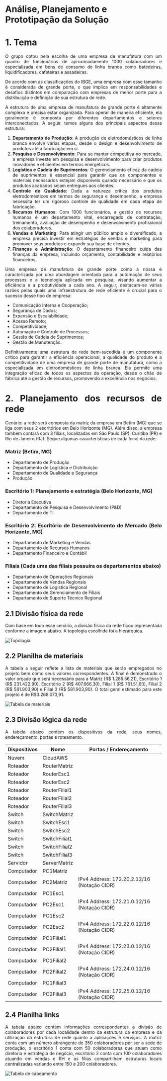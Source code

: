 # Análise, Planejamento e Prototipação da Solução

<div align="justify">

# 1. Tema

O grupo optou pela escolha de uma empresa de manufatura com um quadro de funcionários de aproximadamente 1000 colaboradores e especializada em bens de consumo de linha branca como batedeiras, liquidificadores, cafeteiras e assadeiras.

De acordo com as classificações do IBGE, uma empresa com esse tamanho é considerada de grande porte, o que implica em responsabilidades e desafios distintos em comparação com empresas de menor porte para a distribuição e definição de sua estrutura de rede.

A estrutura de uma empresa de manufatura de grande porte é altamente complexa e precisa estar organizada. Para operar de maneira eficiente, ela geralmente é composta por diferentes departamentos e setores interconectados. A seguir, temos alguns dos principais aspectos dessa estrutura:

1. **Departamento de Produção**: A produção de eletrodomésticos de linha branca envolve várias etapas, desde o design e desenvolvimento de produtos até a fabricação em si.
2. **Pesquisa e Desenvolvimento**: Para se manter competitiva no mercado, a empresa investe em pesquisa e desenvolvimento para criar produtos inovadores e eficientes em termos energéticos.
3. **Logística e Cadeia de Suprimentos**: O gerenciamento eficaz da cadeia de suprimentos é essencial para garantir que os componentes e materiais necessários estejam disponíveis quando necessário e que os produtos acabados sejam entregues aos clientes.
4. **Controle de Qualidade**: Dada a natureza crítica dos produtos eletrodomésticos em termos de segurança e desempenho, a empresa necessita ter um rigoroso controle de qualidade em cada etapa de fabricação. 
5. **Recursos Humanos**: Com 1000 funcionários, a gestão de recursos humanos é um departamento vital, encarregado de contratação, treinamento, avaliação de desempenho e desenvolvimento profissional dos colaboradores.
6. **Vendas e Marketing**: Para atingir um público amplo e diversificado, a empresa precisa investir em estratégias de vendas e marketing para promover seus produtos e expandir sua base de clientes.
7. **Finanças e Administração**: O departamento financeiro cuida das finanças da empresa, incluindo orçamento, contabilidade e relatórios financeiros.

Uma empresa de manufatura de grande porte como a nossa é caracterizada por uma abordagem orientada para a automação de seus processos e a tecnologia aplicada em pesquisa, visando aumentar a eficiência e a produtividade a cada ano.
A seguir, destacam-se várias razões pelas quais uma infraestrutura de rede eficiente é crucial para o sucesso desse tipo de empresa:

- Comunicação Interna e Cooperação;
- Segurança de Dados;
- Expansão e Escalabilidade;
- Acesso Remoto;
- Competitividade;
- Automação e Controle de Processos;
- Gestão de Cadeia de Suprimentos;
- Gestão de Manutenção.

Definitivamente uma estrutura de rede bem-sucedida é um componente crítico para garantir a eficiência operacional, a qualidade do produto e a competitividade de uma empresa de grande porte de manufatura, como a especializada em eletrodomésticos de linha branca. Ela permite uma integração eficaz de todos os aspectos da operação, desde o chão de fábrica até a gestão de recursos, promovendo a excelência nos negócios.

# 2. Planejamento dos recursos de rede

Cenário: a rede será composta da matriz da empresa em Betim (MG) que se liga com seus 2 escritórios em Belo Horizonte (MG). Além disso, a empresa também contará com 3 filiais, localizadas em São Paulo (SP), Curitiba (PR) e Rio de Janeiro (RJ). Segue algumas características de cada local da rede:

### Matriz (Betim, MG)
- Departamento de Produção
- Departamento de Logística e Distribuição
- Departamento de Qualidade e Segurança
- Produção

### Escritório 1: Planejamento e estratégia (Belo Horizonte, MG)
- Diretoria Executiva
- Departamento de Pesquisa e Desenvolvimento (P&D)
- Departamento de TI

### Escritório 2: Escritório de Desenvolvimento de Mercado (Belo Horizonte, MG)
- Departamento de Marketing e Vendas
- Departamento de Recursos Humanos
- Departamento Financeiro e Contábil

### Filiais (Cada uma das filiais possuíra os departamentos abaixo)
- Departamento de Operações Regionais
- Departamento de Vendas Regionais
- Departamento de Logística Regional
- Departamento de Gerenciamento de Filiais
- Departamento de Suporte Técnico Regional

## 2.1 Divisão física da rede

Com base em todo esse cenário, a divisão física da rede ficou representada conforme a imagem abaixo. A topologia escolhida foi a hierárquica.

![Topologia](imgs/topologia.png)

## 2.2 Planilha de materiais

A tabela a seguir reflete a lista de materiais que serão empregados no projeto bem como seus valores correspondentes. A final é demonstrado o valor orçado que será necessário para a Matriz (R$ 1.285.56,21), Escritório 1 (R$ 231.422,90), Escritório 2 (R$ 407.666,30), Filial 1 (R$ 761.51,60), Filial 2 (R$ 581.903,90) e Filial 3 (R$ 581.903,90). O total geral estimado para este projeto é de R$3.268.073,91.

![Tabela de materiais](imgs/materiais.png)

## 2.3 Divisão lógica da rede

A tabela abaixo contém os dispositivos da rede, seus nomes, endereçamento, portas e roteamento.

Dispositivos | Nome | Portas / Endereçamento
--------|-----------|-------------------------
Nuvem | CloudAWS | |
Roteador | RouterMatriz | |
Roteador | RouterEsc1 | |
Roteador | RouterEsc2 | |
Roteador | RouterFilial1 | |
Roteador | RouterFilial2 | |
Roteador | RouterFilial3 | |
Switch | SwitchMatriz | |
Switch | SwitchEsc1 | |
Switch | SwitchEsc2 | |
Switch | SwitchFilial1 | |
Switch | SwitchFilial2 | |
Switch | SwitchFilial3 | |
Servidor | ServerMatriz | |
Computador | PC1Matriz | |
Computador | PC2Matriz | IPv4 Address: 172.20.2.12/16 (Notação CIDR) |
Computador | PC1Esc1 | |
Computador | PC2Esc1 | IPv4 Address: 172.21.0.12/16 (Notação CIDR) |
Computador | PC1Esc2 | |
Computador | PC2Esc2 | IPv4 Address: 172.22.0.12/16 (Notação CIDR) |
Computador | PC1Filial1 | |
Computador | PC2Filial1 | IPv4 Address: 172.23.0.12/16 (Notação CIDR) |
Computador | PC1Filial2 | |
Computador | PC2Filial2 | IPv4 Address: 172.24.0.12/16 (Notação CIDR) |
Computador | PC1Filial3 | |
Computador | PC2Filial3 | IPv4 Address: 172.25.0.12/16 (Notação CIDR) |

## 2.4 Planilha links

A tabela abaixo contém informações correspondentes a divisão de colaboradores por cada localidade dentro da estrutura da empresa e da utilização da estrutura de rede quanto a aplicações e serviços. A matriz conta com um número abrangente de 350 colaboradores por ser a sede de produção, o escritório 1 conta com 50 colaboradores que atuam como diretoria e estratégia de negócio, escritório 2 conta com 100 colaboradores atuando em vendas e RH e as filias compartilham estruturas locais centralizadas variando entre 150 e 200 colaboradores.

![Tabela de cabeamento](imgs/cabeamento.png)

</div>
